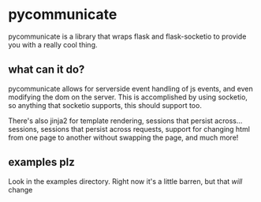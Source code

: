 # pycommunicate
pycommunicate is a library that wraps flask and flask-socketio to provide you with a really cool thing.

## what can it do?
pycommunicate allows for serverside event handling of js events, and even modifying the dom on the server. This is accomplished
by using socketio, so anything that socketio supports, this should support too.

There's also jinja2 for template rendering, sessions that persist across... sessions, sessions that persist across requests,
support for changing html from one page to another without swapping the page, and much more!

## examples plz

Look in the examples directory. Right now it's a little barren, but that _will_ change